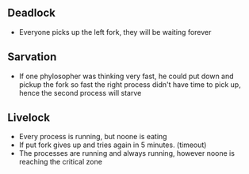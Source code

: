 ## Deadlock
- Everyone picks up the left fork, they will be waiting forever

## Sarvation
- If one phylosopher was thinking very fast, he could put down and pickup the fork so fast the right process didn't have time to pick up, hence the second process will starve

## Livelock
- Every process is running, but noone is eating
- If put fork gives up and tries again in 5 minutes. (timeout)
- The processes are running and always running, however noone is reaching the critical zone
